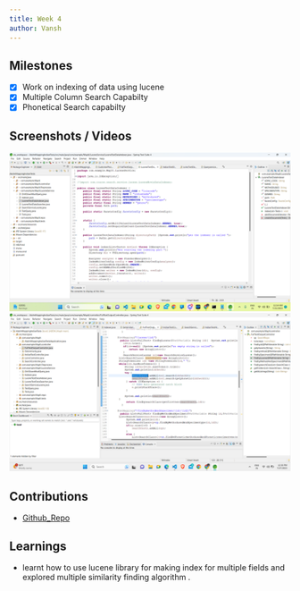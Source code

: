 ```yaml
---
title: Week 4
author: Vansh
---
```


## Milestones
- [X] Work on indexing of data using lucene
- [X] Multiple Column Search Capabilty 
- [X] Phonetical Search capabilty

## Screenshots / Videos 
![Data_Indexing_using_Lucene](image-3.png)
![Controller_For_Search_Api](image-6.png)
## Contributions
- [Github_Repo](https://github.com/kiranma72/loinc-india)

## Learnings
- learnt how to use lucene library for making index for multiple fields and explored multiple similarity finding algorithm .